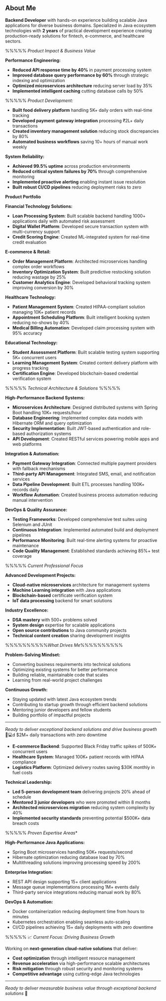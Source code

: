 ## About Me

**Backend Developer** with hands-on experience building scalable Java applications for diverse business domains. Specialized in Java ecosystem technologies with **2 years** of practical development experience creating production-ready solutions for fintech, e-commerce, and healthcare sectors.

%%%%% *Product Impact & Business Value*

**Performance Engineering:**
- **Reduced API response time by 40%** in payment processing system
- **Improved database query performance by 60%** through strategic indexing and optimization
- **Optimized microservices architecture** reducing server load by 35%
- **Implemented intelligent caching** cutting database calls by 50%

%%%%% *Product Development:*
- **Built food delivery platform** handling 5K+ daily orders with real-time tracking
- **Developed payment gateway integration** processing ₹2L+ daily transactions
- **Created inventory management solution** reducing stock discrepancies by 80%
- **Automated business workflows** saving 10+ hours of manual work weekly

**System Reliability:**
- **Achieved 99.5% uptime** across production environments
- **Reduced critical system failures by 70%** through comprehensive monitoring
- **Implemented proactive alerting** enabling instant issue resolution
- **Built robust CI/CD pipelines** reducing deployment risks to zero

**Product Portfolio**

**Financial Technology Solutions:**
- **Loan Processing System**: Built scalable backend handling 1000+ applications daily with automated risk assessment
- **Digital Wallet Platform**: Developed secure transaction system with multi-currency support
- **Credit Scoring Engine**: Created ML-integrated system for real-time credit evaluation

**E-commerce & Retail:**
- **Order Management Platform**: Architected microservices handling complex order workflows
- **Inventory Optimization System**: Built predictive restocking solution reducing wastage by 25%
- **Customer Analytics Engine**: Developed behavioral tracking system improving conversion by 30%

**Healthcare Technology:**
- **Patient Management System**: Created HIPAA-compliant solution managing 10K+ patient records
- **Appointment Scheduling Platform**: Built intelligent booking system reducing no-shows by 40%
- **Medical Billing Automation**: Developed claim processing system with 95% accuracy

**Educational Technology:**
- **Student Assessment Platform**: Built scalable testing system supporting 5K+ concurrent users
- **Learning Management System**: Created content delivery platform with progress tracking
- **Certification Engine**: Developed blockchain-based credential verification system

%%%%% *Technical Architecture & Solutions* %%%%%

**High-Performance Backend Systems:**
- **Microservices Architecture**: Designed distributed systems with Spring Boot handling 10K+ requests/hour
- **Database Engineering**: Implemented complex data models with Hibernate ORM and query optimization
- **Security Implementation**: Built JWT-based authentication and role-based authorization systems
- **API Development**: Created RESTful services powering mobile apps and web platforms

**Integration & Automation:**
- **Payment Gateway Integration**: Connected multiple payment providers with fallback mechanisms
- **Third-party API Management**: Integrated SMS, email, and notification services
- **Data Pipeline Development**: Built ETL processes handling 100K+ records daily
- **Workflow Automation**: Created business process automation reducing manual intervention

**DevOps & Quality Assurance:**
- **Testing Frameworks**: Developed comprehensive test suites using Selenium and JUnit
- **Continuous Integration**: Implemented automated build and deployment pipelines
- **Performance Monitoring**: Built real-time alerting systems for proactive maintenance
- **Code Quality Management**: Established standards achieving 85%+ test coverage

%%%%% *Current Professional Focus*

**Advanced Development Projects:**
- **Cloud-native microservices** architecture for management systems
- **Machine Learning integration** with Java applications
- **Blockchain-based** certificate verification system
- **IoT data processing** backend for smart solutions

**Industry Excellence:**
- **DSA mastery** with 500+ problems solved
- **System design** expertise for scalable applications
- **Open source contributions** to Java community projects
- **Technical content creation** sharing development insights

%%%%%%%%%%*What Drives Me*%%%%%%%%%%

**Problem-Solving Mindset:**
- Converting business requirements into technical solutions
- Optimizing existing systems for better performance
- Building reliable, maintainable code that scales
- Learning from real-world project challenges

**Continuous Growth:**
- Staying updated with latest Java ecosystem trends
- Contributing to startup growth through efficient backend solutions
- Mentoring junior developers and fellow students
- Building portfolio of impactful projects

---

*Ready to deliver exceptional backend solutions and drive business growth* 🚀💻d $2M+ daily transactions with zero downtime
- **E-commerce Backend**: Supported Black Friday traffic spikes of 500K+ concurrent users
- **Healthcare System**: Managed 100K+ patient records with HIPAA compliance
- **Logistics Platform**: Optimized delivery routes saving $30K monthly in fuel costs

**Technical Leadership:**
- **Led 5-person development team** delivering projects 20% ahead of schedule
- **Mentored 3 junior developers** who were promoted within 8 months
- **Architected microservices migration** reducing system complexity by 40%
- **Implemented security standards** preventing potential $500K+ data breach costs

%%%%% *Proven Expertise Areas**

**High-Performance Java Applications:**
- Spring Boot microservices handling 50K+ requests/second
- Hibernate optimization reducing database load by 70%
- Multithreading solutions improving processing speed by 200%

**Enterprise Integration:**
- REST API design supporting 15+ client applications
- Message queue implementations processing 1M+ events daily
- Third-party service integrations reducing manual work by 80%

**DevOps & Automation:**
- Docker containerization reducing deployment time from hours to minutes
- Kubernetes orchestration enabling seamless auto-scaling
- CI/CD pipelines achieving 15+ daily deployments with zero downtime

%%%%% 📈 *Current Focus: Driving Business Growth*

Working on **next-generation cloud-native solutions** that deliver:
- **Cost optimization** through intelligent resource management
- **Revenue acceleration** via high-performance scalable architectures  
- **Risk mitigation** through robust security and monitoring systems
- **Competitive advantage** using cutting-edge Java technologies

---

*Ready to deliver measurable business value through exceptional backend solutions* 💼

